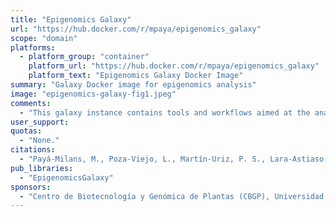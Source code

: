 ```yaml
---
title: "Epigenomics Galaxy"
url: "https://hub.docker.com/r/mpaya/epigenomics_galaxy"
scope: "domain"
platforms:
  - platform_group: "container"
    platform_url: "https://hub.docker.com/r/mpaya/epigenomics_galaxy"
    platform_text: "Epigenomics Galaxy Docker Image"
summary: "Galaxy Docker image for epigenomics analysis"
image: "epigenomics-galaxy-fig1.jpeg"
comments:
  - "This galaxy instance contains tools and workflows aimed at the analysis of epigenomics data, both ChIP-Seq and RNA-Seq, from any source. A script is provided to install Brassica rapa genome version 3 and run the data analysis from our paper (see below)"
user_support:
quotas:
  - "None."
citations:
  - "Payá-Milans, M., Poza-Viejo, L., Martín-Uriz, P. S., Lara-Astiaso, D., Wilkinson, M. D., & Crevillén, P. (2019). [Genome-wide analysis of the H3K27me3 epigenome and transcriptome in Brassica rapa]( https://academic.oup.com/gigascience/article/8/12/giz147/5652252). *GigaScience*, 8(12). doi: /10.1093/gigascience/giz147"
pub_libraries:
  - "EpigenomicsGalaxy"
sponsors:
  - "Centro de Biotecnología y Genómica de Plantas (CBGP), Universidad Politécnica de Madrid (UPM) - Instituto Nacional de Investigación y Tecnología Agraria y Alimentaria (INIA), Campus de Montegancedo, 28223, Pozuelo de Alarcón (Madrid), Spain"
---
```


